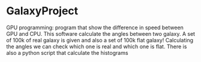 # GalaxyProject
GPU programming: program that show the difference in speed between GPU and CPU. This software calculate the angles between two galaxy. A set of 100k of real galaxy is given and also a set of 100k flat galaxy! Calculating the angles we can check which one is real and which one is flat. There is also a python script that calculate the histograms 
